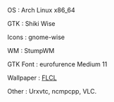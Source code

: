 OS
:  Arch Linux x86_64

GTK
:  Shiki Wise

Icons
:  gnome-wise

WM
:  StumpWM

GTK Font
:  eurofurence Medium 11

Wallpaper
:  [FLCL](http://omploader.org/vMjQ2dQ)

Other
:  Urxvtc, ncmpcpp, VLC.

